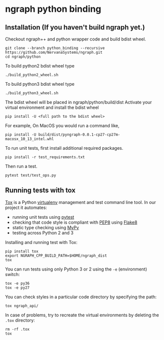 # ngraph python binding

## Installation (If you haven't build ngraph yet.)

Checkout ngraph++ and python wrapper code and build bdist wheel.

```
git clone --branch python_binding --recursive https://github.com/NervanaSystems/ngraph.git
cd ngraph/python
```
To build python2 bdist wheel type
```
./build_python2_wheel.sh
```
To build python3 bdist wheel type
```
./build_python3_wheel.sh
```

The bdist wheel will be placed in ngraph/python/build/dist
Activate your virtual environment and install the bdist wheel

```
pip install -U <full path to the bdist wheel>
```

For example, On MacOS you would run a command like,

```
pip install -U build/dist/pyngraph-0.0.1-cp27-cp27m-macosx_10_13_intel.whl
```

To run unit tests, first install additional required packages.

```
pip install -r test_requirements.txt
```

Then run a test.
```
pytest test/test_ops.py
```

## Running tests with tox

[Tox](https://tox.readthedocs.io/) is a Python [virtualenv](https://virtualenv.pypa.io/) management and test command line tool. In our project it automates:

* running unit tests using [pytest](https://docs.pytest.org/)
* checking that code style is compliant with [PEP8](https://www.python.org/dev/peps/pep-0008/) using [Flake8](http://flake8.pycqa.org/)
* static type checking using [MyPy](http://mypy.readthedocs.io)
* testing across Python 2 and 3

Installing and running test with Tox:

    pip install tox
    export NGRAPH_CPP_BUILD_PATH=$HOME/ngraph_dist
    tox

You can run tests using only Python 3 or 2 using the `-e` (environment) switch:

    tox -e py36
    tox -e py27

You can check styles in a particular code directory by specifying the path:

    tox ngraph_api/

In case of problems, try to recreate the virtual environments by deleting the `.tox` directory:

```
rm -rf .tox
tox
```

